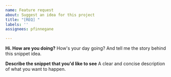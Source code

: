 ```yaml
---
name: Feature request
about: Suggest an idea for this project
title: "[REQ] "
labels: ''
assignees: pfinnegane

---
```


**Hi. How are you doing?**
How's your day going? And tell me the story behind this snippet idea.

**Describe the snippet that you'd like to see**
A clear and concise description of what you want to happen.

